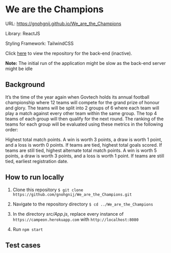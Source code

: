 # We are the Champions

URL: https://gnohgnij.github.io/We_are_the_Champions

Library: ReactJS

Styling Framework: TailwindCSS

Click [here](https://github.com/gnohgnij/we_are_the_champions_back_end.git) to view the repository for the back-end (inactive).

**Note:** The initial run of the application might be slow as the back-end server might be idle

## Background

It’s the time of the year again when Govtech holds its annual football championship where 12 teams will compete for the grand prize of honour and glory. The teams will be split into 2 groups of 6 where each team will play a match against every other team within the same group. The top 4 teams of each group will then qualify for the next round. The ranking of the teams for each group will be evaluated using these metrics in the following order:

Highest total match points. A win is worth 3 points, a draw is worth 1 point, and a loss is worth 0 points.
If teams are tied, highest total goals scored.
If teams are still tied, highest alternate total match points. A win is worth 5 points, a draw is worth 3 points, and a loss is worth 1 point.
If teams are still tied, earliest registration date.

## How to run locally

1. Clone this repository `$ git clone https://github.com/gnohgnij/We_are_the_Champions.git`

2. Navigate to the repository directory `$ cd ../We_are_the_Champions`

3. In the directory _src/App.js_, replace every instance of `https://campeon.herokuapp.com` with `http://localhost:8080`

4. Run `npm start`

## Test cases

